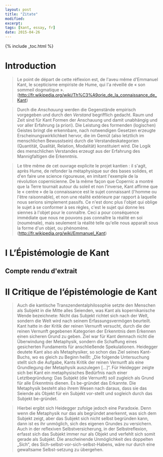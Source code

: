 ```yaml
---
layout: post
title: "Zitate"
modified:
excerpt:
tags: [kant, essay, fr]
date: 2015-04-26
---
```


{% include _toc.html %}

# Introduction

> Le point de départ de cette réflexion est, de l'aveu même d'Emmanuel Kant, le scepticisme empiriste de Hume, qui l'a réveillé de « son sommeil dogmatique ». (http://fr.wikipedia.org/wiki/Th%C3%A9orie_de_la_connaissance_de_Kant)

> Durch die *Anschauung* werden die Gegenstände empirisch vorgegeben und durch den *Verstand* begrifflich gedacht. Raum und Zeit sind für Kant Formen der Anschauung und damit unabhängig und vor aller Erfahrung (a priori). Die Leistung des formenden (logischen) Geistes bringt die erkennbare, nach notwendigen Gesetzen erzeugte Erscheinungswirklichkeit hervor, die im Gemüt (also letztlich im menschlichen Bewusstsein) durch die Verstandeskategorien (Quantität, Qualität, Relation, Modalität) konstituiert wird. Die Logik des menschlichen Verstandes erzeugt aus der Erfahrung des Mannigfaltigen die Erkenntnis.

> Le titre même de cet ouvrage explicite le projet kantien : il s'agit, après Hume, de refonder la métaphysique sur des bases solides, et d'en faire une science rigoureuse, en imitant l'exemple de la révolution copernicienne. De la même façon que Copernic a montré que la Terre tournait autour du soleil et non l'inverse, Kant affirme que le « centre » de la connaissance est le sujet connaissant (l'homme ou l'être raisonnable), et non une réalité extérieure par rapport à laquelle nous serions simplement passifs. Ce n'est donc plus l'objet qui oblige le sujet à se conformer à ses règles, c'est le sujet qui donne les siennes à l'objet pour le connaître. Ceci a pour conséquence immédiate que nous ne pouvons pas connaître la réalité en soi (nouménale), mais seulement la réalité telle qu'elle nous apparaît sous la forme d'un objet, ou phénomène. (http://fr.wikipedia.org/wiki/Emmanuel_Kant)


# I L’Épistémologie de Kant

## Compte rendu d'extrait

# II Critique de l’épistémologie de Kant

> Auch die kantische Transzendentalphilosophie setzte den Menschen als Subjekt in die Mitte alles Seienden, was Kant als kopernikanische Wende bezeichnete: Nicht das Subjekt richtet sich nach der Welt, sondern die Welt wird nach seinem Erfassungsvermögen beurteilt. Kant hatte in der Kritik der reinen Vernunft versucht, durch die der reinen Vernunft gegebenen Kategorien der Erkenntnis dem Erkennen einen sicheren Grund zu geben. Ziel war für Kant demnach nicht die Überwindung der Metaphysik, sondern die Schaffung eines gesicherten Fundaments für anschließende Spekulationen. Heidegger deutete Kant also als Metaphysiker, so schon das Ziel seines Kant-Buchs, wo es gleich zu Beginn heißt: „Die folgende Untersuchung stellt sich die Aufgabe, Kants Kritik der reinen Vernunft als eine Grundlegung der Metaphysik auszulegen […]“. Für Heidegger zeigte sich bei Kant ein metaphysisches Bedürfnis nach einer Letztbegründung: Das Subjekt (die Vernunft) soll zugleich als Grund für alle Erkenntnis dienen. Es be-gründet das Erkannte. Die Metaphysik besteht also ihrem Wesen nach daraus, dass sie das Seiende als Objekt für ein Subjekt vor-stellt und sogleich durch das Subjekt be-gründet.

> Hierbei ergibt sich Heidegger zufolge jedoch eine Paradoxie. Denn wenn die Metaphysik nur das als begründet anerkennt, was sich dem Subjekt zeigt, aber das Subjekt sich nicht selbst begründen kann, dann ist es ihr unmöglich, sich des eigenen Grundes zu versichern. Auch in der reflexiven Selbstversicherung, in der Selbstreflexion, erfasst sich das Subjekt immer nur als Objekt und verfehlt sich somit gerade als Subjekt. Die anscheinende Unmöglichkeit des doppelten „Sich“, des Sich-selbst-vor-sich-selbst-Habens, wäre nur durch eine gewaltsame Selbst-setzung zu übergehen.